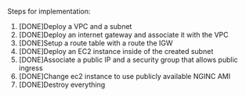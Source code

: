 Steps for implementation:

1. [DONE]Deploy a VPC and a subnet
2. [DONE]Deploy an internet gateway and associate it with the VPC
3. [DONE]Setup a route table with a route the IGW
4. [DONE]Deploy an EC2 instance inside of the created subnet
5. [DONE]Associate a public IP and a security group that allows public ingress
6. [DONE]Change ec2 instance to use publicly available NGINC AMI
7. [DONE]Destroy everything